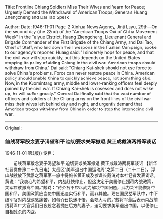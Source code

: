 Title: Frontline Chiang Soldiers Miss Their Wives and Yearn for Peace; Urgently Demand the Withdrawal of American Troops; Generals Huang Zhengcheng and Dai Tao Speak

Author:
Date: 1946-11-01
Page: 2
Xinhua News Agency, Jinji Luyu, 29th—On the second day (the 22nd) of the "American Troops Out of China Movement Week" in the Taiyue District, Huang Zhengcheng, Lieutenant General and Brigade Commander of the First Brigade of the Chiang Army, and Dai Tao, Chief of Staff, who laid down their weapons in the Fushan Campaign, spoke to our agency's reporter. Huang said: "I sincerely hope for peace, and that the civil war will stop quickly, but this depends on the United States stopping its policy of aiding Chiang in the civil war. American troops should withdraw from China." Dai said: "Chiang Kai-shek should not use force to solve China's problems. Force can never restore peace in China. American policy should enable China to quickly achieve peace, not something else. Now, in the Kuomintang army, middle and lower-ranking officers feel deeply pained by the civil war. If Chiang Kai-shek is obsessed and does not wake up, he will suffer greatly." General Dai finally said that the vast number of officers and soldiers of the Chiang army on the front lines of the civil war miss their wives left behind day and night, and urgently demand that American troops withdraw from China in order to stop the internecine civil war.



<hr /> 

Original: 


### 前线蒋军殷念妻子渴望和平  迫切要求美军撤退  黄正成戴涛两将军谈话

1946-11-01
第2版()
专栏：

　　前线蒋军殷念妻子渴望和平
    迫切要求美军撤退
    黄正成戴涛两将军谈话
    【新华社晋冀鲁豫二十九日电】太岳区“美军退出中国运动周”之第二日（二十二日），浮山战役放下武器之蒋军第一旅中将旅长黄正成及参谋长戴涛对本社记者发表谈话。黄说：“我衷心的希望和平，内战赶快停止，但这决定于美国停止援蒋内战政策，美军应该撤离中国。”戴说：“蒋介石不应以武力解决中国问题，武力决不能恢复中国和平。美国政策应当使中国迅速实行和平，而非其他。现在国民党军队中，中下级军官对内战深感痛苦。如蒋介石执迷不悟，会吃大亏的。”戴将军最后表示内战前线蒋军广大官兵们日夜殷念着抛在后方的妻子，迫切要求美军退出中国，以便停止自相残杀的内战。
